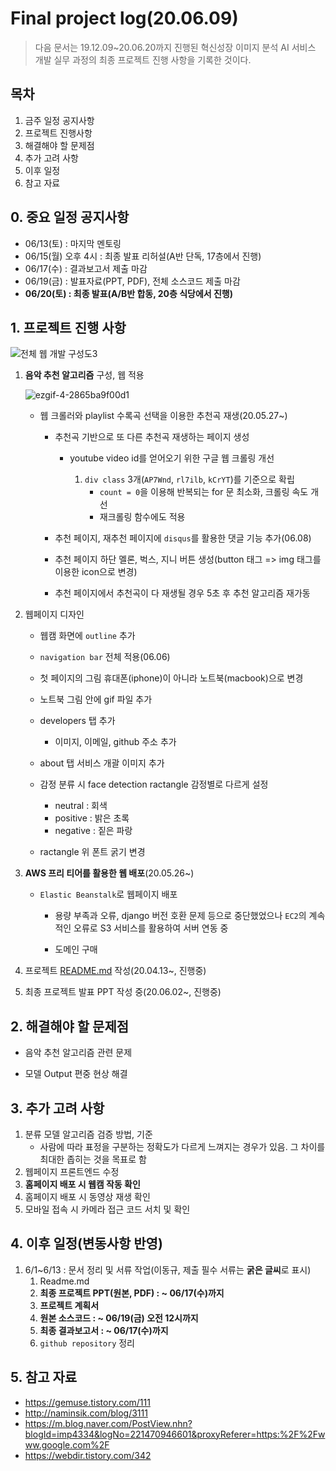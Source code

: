 # Final project log(20.06.09)

> 다음 문서는 19.12.09~20.06.20까지 진행된 혁신성장 이미지 분석 AI 서비스 개발 실무 과정의 최종 프로젝트 진행 사항을 기록한 것이다.



## 목차

1. 금주 일정 공지사항
2. 프로젝트 진행사항
3. 해결해야 할 문제점
4. 추가 고려 사항
5. 이후 일정
6. 참고 자료



## 0. 중요 일정 공지사항

- 06/13(토) : 마지막 멘토링 
- 06/15(월)  오후 4시 : 최종 발표 리허설(A반 단독, 17층에서 진행)
- 06/17(수) : 결과보고서 제출 마감
- 06/19(금) : 발표자료(PPT, PDF), 전체 소스코드 제출 마감
- **06/20(토) : 최종 발표(A/B반 합동, 20층 식당에서 진행)**





## 1. 프로젝트 진행 사항

![전체 웹 개발 구성도3](https://user-images.githubusercontent.com/58945760/83759686-e41f5380-a6ae-11ea-87ad-7721c1eeb9d1.PNG)

1. **음악 추천 알고리즘** 구성, 웹 적용

   ![ezgif-4-2865ba9f00d1](https://user-images.githubusercontent.com/58945760/84220714-750e8880-ab0e-11ea-8b9d-e04127a0418d.gif)

   - 웹 크롤러와 playlist 수록곡 선택을 이용한 추천곡 재생(20.05.27~)

     - 추천곡 기반으로 또 다른 추천곡 재생하는 페이지 생성

       - youtube video id를 얻어오기 위한 구글 웹 크롤링 개선

         1. `div class` 3개(`AP7Wnd`, `rl7ilb`, `kCrYT`)를 기준으로 확립 
            - `count = 0`을 이용해 반복되는 for 문 최소화, 크롤링 속도 개선
            - 재크롤링 함수에도 적용


     - 추천 페이지, 재추천 페이지에 `disqus`를 활용한 댓글 기능 추가(06.08)
     - 추천 페이지 하단 멜론, 벅스, 지니 버튼 생성(button 태그 => img 태그를 이용한 icon으로 변경)
     - 추천 페이지에서 추천곡이 다 재생될 경우 5초 후 추천 알고리즘 재가동

2. 웹페이지 디자인

   - 웹캠 화면에 `outline` 추가

   - `navigation bar` 전체 적용(06.06)

   - 첫 페이지의 그림 휴대폰(iphone)이 아니라 노트북(macbook)으로 변경

   - 노트북 그림 안에 gif 파일 추가

   - developers 탭 추가

     - 이미지, 이메일, github 주소 추가

   - about 탭 서비스 개괄 이미지 추가

   - 감정 분류 시 face detection ractangle 감정별로 다르게 설정

     - neutral :  회색
     - positive : 밝은 초록
     - negative : 짙은 파랑

   - ractangle 위 폰트 굵기 변경

     

3. **AWS 프리 티어를 활용한 웹 배포**(20.05.26~)

   - `Elastic Beanstalk`로 웹페이지 배포

     - 용량 부족과 오류, django 버전 호환 문제 등으로 중단했었으나 `EC2`의 계속적인 오류로 S3 서비스를 활용하여 서버 연동 중

     - 도메인 구매 

       

4. 프로젝트 [README.md](https://github.com/dannylee93/Emotion-Recognition/blob/master/README.md#emotion-recognition) 작성(20.04.13~, 진행중)

5. 최종 프로젝트 발표 PPT 작성 중(20.06.02~, 진행중)



## 2. 해결해야 할 문제점

- 음악 추천 알고리즘 관련 문제

- 모델 Output 편중 현상 해결

  


## 3. 추가 고려 사항

1. 분류 모델 알고리즘 검증 방법, 기준
   - 사람에 따라 표정을 구분하는 정확도가 다르게 느껴지는 경우가 있음. 그 차이를 최대한 좁히는 것을 목표로 함
2. 웹페이지 프론트엔드 수정
3. **홈페이지 배포 시 웹캠 작동 확인**
4. 홈페이지 배포 시 동영상 재생 확인
5. 모바일 접속 시 카메라 접근 코드 서치 및 확인



## 4. 이후 일정(변동사항 반영)

1. 6/1~6/13 : 문서 정리 및 서류 작업(이동규, 제출 필수 서류는 **굵은 글씨**로 표시)
   1. Readme.md
   2. **최종 프로젝트 PPT(원본, PDF) : ~ 06/17(수)까지**
   3. **프로젝트 계획서**
   4. **원본 소스코드 :  ~ 06/19(금) 오전 12시까지**
   5. **최종 결과보고서 : ~ 06/17(수)까지**
   6. `github repository` 정리



## 5. 참고 자료

- https://gemuse.tistory.com/111
- http://naminsik.com/blog/3111
- https://m.blog.naver.com/PostView.nhn?blogId=imp4334&logNo=221470946601&proxyReferer=https:%2F%2Fwww.google.com%2F
- https://webdir.tistory.com/342



